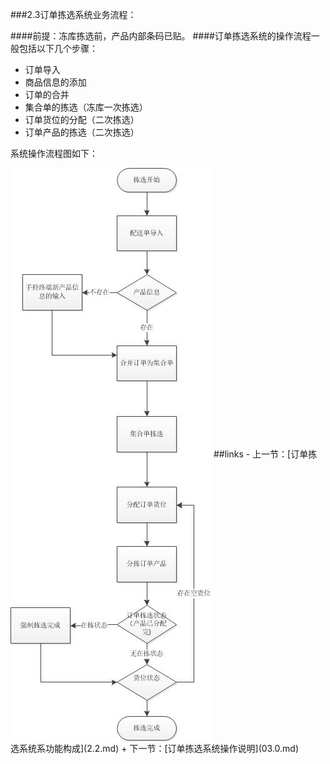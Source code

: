 ###2.3订单拣选系统业务流程：
 

####前提：冻库拣选前，产品内部条码已贴。
####订单拣选系统的操作流程一般包括以下几个步骤：
- 订单导入
- 商品信息的添加
- 订单的合并
- 集合单的拣选（冻库一次拣选）
- 订单货位的分配（二次拣选）
- 订单产品的拣选（二次拣选）

系统操作流程图如下：


<img src="images/订单拣选流程图.jpg"  alt = "图 2-5订单拣选系统--产品管理操作界面" align=center />
##links
- 上一节：[订单拣选系统系功能构成](2.2.md)
+ 下一节：[订单拣选系统操作说明](03.0.md)
